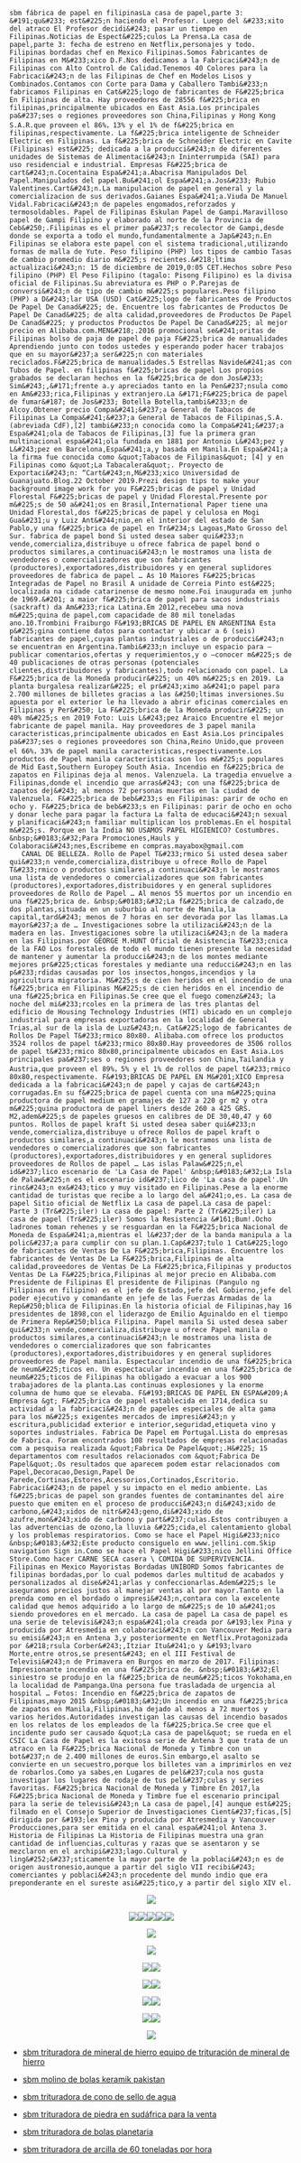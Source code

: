 
```
sbm fábrica de papel en filipinasLa casa de papel,parte 3: &#191;qu&#233; est&#225;n haciendo el Profesor. Luego del &#233;xito del atraco El Profesor decidi&#243; pasar un tiempo en Filipinas.Noticias de Espect&#225;culos La Prensa.La casa de papel,parte 3: fecha de estreno en Netflix,personajes y todo. Filipinas bordadas chef en Mexico Filipinas.Somos Fabricantes de Filipinas en M&#233;xico D.F.Nos dedicamos a la Fabricaci&#243;n de Filipinas con Alto Control de Calidad.Tenemos 40 Colores para la Fabricaci&#243;n de las Filipinas de Chef en Modelos Lisos y Combinados.Contamos con Corte para Dama y Caballero Tambi&#233;n fabricamos Filipinas en Cat&#225;logo de fabricantes de F&#225;brica En Filipinas de alta. Hay proveedores de 28556 f&#225;brica en filipinas,principalmente ubicados en East Asia.Los principales pa&#237;ses o regiones proveedores son China,Filipinas y Hong Kong S.A.R.que proveen el 86%，13% y el 1% de f&#225;brica en filipinas,respectivamente. La f&#225;brica inteligente de Schneider Electric en Filipinas. La f&#225;brica de Schneider Electric en Cavite (Filipinas) est&#225; dedicada a la producci&#243;n de diferentes unidades de Sistemas de Alimentaci&#243;n Ininterrumpida (SAI) para uso residencial e industrial. Empresas F&#225;brica de cart&#243;n.Cocentaina Espa&#241;a.Abacrisa Manipulados Del Papel.Manipulados del papel.Bu&#241;ol Espa&#241;a.Jos&#233; Rubio Valentines.Cart&#243;n.La manipulacion de papel en general y la comercializacion de sus derivados.Gaianes Espa&#241;a.Viuda De Manuel Vidal.Fabricaci&#243;n de papeles engomados,reforzados y termosoldables. Papel de Filipinas Eskulan Papel de Gampi.Maravilloso papel de Gampi Filipino y elaborado al norte de la Provincia de Ceb&#250;.Filipinas es el primer pa&#237;s recolector de Gampi,desde donde se exporta a todo el mundo,fundamentalmente a Jap&#243;n.En Filipinas se elabora este papel con el sistema tradicional,utilizando formas de malla de Yute. Peso filipino (PHP) los tipos de cambio Tasas de cambio promedio diario m&#225;s recientes.&#218;ltima actualizaci&#243;n: 15 de diciembre de 2019,0:05 CET.Hechos sobre Peso filipino (PHP) El Peso Filipino (tagalo: Pisong Filipino) es la divisa oficial de Filipinas.Su abreviatura es PHP o P.Parejas de conversi&#243;n de tipo de cambio m&#225;s populares.Peso filipino (PHP) a D&#243;lar USA (USD) Cat&#225;logo de fabricantes de Productos De Papel De Canad&#225; de. Encuentre los fabricantes de Productos De Papel De Canad&#225; de alta calidad,proveedores de Productos De Papel De Canad&#225; y productos Productos De Papel De Canad&#225; al mejor precio en Alibaba.com.MEN&#218;.2016 promocional se&#241;oritas de Filipinas bolso de paja de papel de paja F&#225;brica de manualidades Aprendiendo junto con todos ustedes y esperando poder hacer trabajos que en su mayor&#237;a ser&#225;n con materiales reciclados.F&#225;brica de manualidades.5 Estrellas Navide&#241;as con Tubos de Papel. en filipinas f&#225;bricas de papel Los propios grabados se declaran hechos en la f&#225;brica de don Jos&#233; Sim&#243;,&#171;frente a.y apreciados tanto en la Pen&#237;nsula como en Am&#233;rica,Filipinas y extranjero.La &#171;F&#225;brica de papel de fumar&#187; de Jos&#233; Botella Botella,tambi&#233;n de Alcoy.Obtener precio Compa&#241;&#237;a General de Tabacos de Filipinas La Compa&#241;&#237;a General de Tabacos de Filipinas,S.A.(abreviada CdF),[2] tambi&#233;n conocida como la Compa&#241;&#237;a Espa&#241;ola de Tabacos de Filipinas,[3] fue la primera gran multinacional espa&#241;ola fundada en 1881 por Antonio L&#243;pez y L&#243;pez en Barcelona,Espa&#241;a,y basada en Manila.En Espa&#241;a la firma fue conocida como &quot;Tabacos de Filipinas&quot; [4] y en Filipinas como &quot;La Tabacalera&quot;. Proyecto de Exportaci&#243;n: “Cart&#243;n,M&#233;xico Universidad de Guanajuato.Blog.22 October 2019.Prezi design tips to make your background image work for you F&#225;bricas de papel y Unidad Florestal F&#225;bricas de papel y Unidad Florestal.Presente por m&#225;s de 50 a&#241;os en Brasil,International Paper tiene una Unidad Florestal,dos f&#225;bricas de papel y celulosa en Mogi Gua&#231;u y Luiz Ant&#244;nio,en el interior del estado de San Pablo,y una f&#225;brica de papel en Tr&#234;s Lagoas,Mato Grosso del Sur. fabrica de papel bond Si usted desea saber qui&#233;n vende,comercializa,distribuye u ofrece fabrica de papel bond o productos similares,a continuaci&#243;n le mostramos una lista de vendedores o comercializadores que son fabricantes (productores),exportadores,distribuidores y en general suplidores proveedores de fabrica de papel … As 10 Maiores F&#225;bricas Integradas de Papel no Brasil A unidade de Correia Pinto est&#225; localizada na cidade catarinense de mesmo nome.Foi inaugurada em junho de 1969.&#201; a maior f&#225;brica de papel para sacos industriais (sackraft) da Am&#233;rica Latina.Em 2012,recebeu uma nova m&#225;quina de papel,com capacidade de 80 mil toneladas ano.10.Trombini Fraiburgo F&#193;BRICAS DE PAPEL EN ARGENTINA Esta p&#225;gina contiene datos para contactar y ubicar a 6 (seis) fabricantes de papel,cuyas plantas industriales o de producci&#243;n se encuentran en Argentina.Tambi&#233;n incluye un espacio para —publicar comentarios,ofertas y requerimientos,y o —conocer m&#225;s de 40 publicaciones de otras personas (potenciales clientes,distribuidores y fabricantes),todo relacionado con papel. La F&#225;brica de la Moneda producir&#225; un 40% m&#225;s en 2019. La planta burgalesa realizar&#225; el pr&#243;ximo a&#241;o papel para 2.700 millones de billetes gracias a las &#250;ltimas inversiones.Su apuesta por el exterior le ha llevado a abrir oficinas comerciales en Filipinas y Per&#250; La F&#225;brica de la Moneda producir&#225; un 40% m&#225;s en 2019 Foto: Luis L&#243;pez Araico Encuentre el mejor fabricante de papel manila. Hay proveedores de 3 papel manila caracteristicas,principalmente ubicados en East Asia.Los principales pa&#237;ses o regiones proveedores son China,Reino Unido,que proveen el 66%，33% de papel manila caracteristicas,respectivamente.Los productos de Papel manila caracteristicas son los m&#225;s populares de Mid East,Southern Europey South Asia. Incendio en f&#225;brica de zapatos en Filipinas deja al menos. Valenzuela. La tragedia envuelve a Filipinas,donde el incendio que arras&#243; con una f&#225;brica de zapatos dej&#243; al menos 72 personas muertas en la ciudad de Valenzuela. F&#225;brica de beb&#233;s en Filipinas: parir de ocho en ocho y. F&#225;brica de beb&#233;s en Filipinas: parir de ocho en ocho y donar leche para pagar la factura La falta de educaci&#243;n sexual y planificaci&#243;n familiar multiplican los problemas.En el hospital m&#225;s. Porque en la India NO USAMOS PAPEL HIGIENICO? Costumbres. &nbsp;&#0183;&#32;Para Promociones,Hauls y Colaboraci&#243;nes,Escribeme en compras.mayabox@gmail.com ️ ️ ️ ️ ️ ️ ️ ️ ️ ️ ️ ️ ️ ️ ️ CANAL DE BELLEZA. Rollo de Papel T&#233;rmico Si usted desea saber qui&#233;n vende,comercializa,distribuye u ofrece Rollo de Papel T&#233;rmico o productos similares,a continuaci&#243;n le mostramos una lista de vendedores o comercializadores que son fabricantes (productores),exportadores,distribuidores y en general suplidores proveedores de Rollo de Papel … Al menos 55 muertos por un incendio en una f&#225;brica de. &nbsp;&#0183;&#32;La f&#225;brica de calzado,de dos plantas,situada en un suburbio al norte de Manila,la capital,tard&#243; menos de 7 horas en ser devorada por las llamas.La mayor&#237;a de … Investigaciones sobre la utilizaci&#243;n de la madera en las. Investigaciones sobre la utilizaci&#243;n de la madera en las Filipinas.por GEORGE M.HUNT Oficial de Asistencia T&#233;cnica de la FAO Los forestales de todo el mundo tienen presente la necesidad de mantener y aumentar la producci&#243;n de los montes mediante mejores pr&#225;cticas forestales y mediante una reducci&#243;n en las p&#233;rdidas causadas por los insectos,hongos,incendios y la agricultura migratoria. M&#225;s de cien heridos en el incendio de una f&#225;brica en Filipinas M&#225;s de cien heridos en el incendio de una f&#225;brica en Filipinas.Se cree que el fuego comenz&#243; la noche del mi&#233;rcoles en la primera de las tres plantas del edificio de Housing Technology Industries (HTI) ubicado en un complejo industrial para empresas exportadoras en la localidad de General Trias,al sur de la isla de Luz&#243;n. Cat&#225;logo de fabricantes de Rollos De Papel T&#233;rmico 80x80. Alibaba.com ofrece los productos 3524 rollos de papel t&#233;rmico 80x80.Hay proveedores de 3506 rollos de papel t&#233;rmico 80x80,principalmente ubicados en East Asia.Los principales pa&#237;ses o regiones proveedores son China,Tailandia y Austria,que proveen el 89%，5% y el 1% de rollos de papel t&#233;rmico 80x80,respectivamente. F&#193;BRICAS DE PAPEL EN M&#201;XICO Empresa dedicada a la fabricaci&#243;n de papel y cajas de cart&#243;n corrugadas.En su f&#225;brica de papel cuenta con una m&#225;quina productora de papel medium en gramajes de 127 a 220 gr m2 y otra m&#225;quina productora de papel liners desde 260 a 425 GRS. M2,adem&#225;s de papeles gruesos en calibres de DE 30,40,47 y 60 puntos. Rollos de papel kraft Si usted desea saber qui&#233;n vende,comercializa,distribuye u ofrece Rollos de papel kraft o productos similares,a continuaci&#243;n le mostramos una lista de vendedores o comercializadores que son fabricantes (productores),exportadores,distribuidores y en general suplidores proveedores de Rollos de papel … Las islas Palaw&#225;n,el id&#237;lico escenario de 'La Casa de Papel' &nbsp;&#0183;&#32;La Isla de Palaw&#225;n es el escenario id&#237;lico de 'La casa de papel'.Un rinc&#243;n ex&#243;tico y muy visitado en Filipinas.Pese a la enorme cantidad de turistas que recibe a lo largo del a&#241;o,es. La casa de papel Sitio oficial de Netflix La casa de papel.La casa de papel: Parte 3 (Tr&#225;iler) La casa de papel: Parte 2 (Tr&#225;iler) La casa de papel (Tr&#225;iler) Somos la Resistencia &#161;Bum!.Ocho ladrones toman rehenes y se resguardan en la F&#225;brica Nacional de Moneda de Espa&#241;a,mientras el l&#237;der de la banda manipula a la polic&#237;a para cumplir con su plan.1.Cap&#237;tulo 1 Cat&#225;logo de fabricantes de Ventas De La F&#225;brica,Filipinas. Encuentre los fabricantes de Ventas De La F&#225;brica,Filipinas de alta calidad,proveedores de Ventas De La F&#225;brica,Filipinas y productos Ventas De La F&#225;brica,Filipinas al mejor precio en Alibaba.com Presidente de Filipinas El presidente de Filipinas (Pangulo ng Pilipinas en filipino) es el jefe de Estado,jefe del Gobierno,jefe del poder ejecutivo y comandante en jefe de las Fuerzas Armadas de la Rep&#250;blica de Filipinas.En la historia oficial de Filipinas,hay 16 presidentes de 1898,con el liderazgo de Emilio Aguinaldo en el tiempo de Primera Rep&#250;blica Filipina. Papel manila Si usted desea saber qui&#233;n vende,comercializa,distribuye u ofrece Papel manila o productos similares,a continuaci&#243;n le mostramos una lista de vendedores o comercializadores que son fabricantes (productores),exportadores,distribuidores y en general suplidores proveedores de Papel manila. Espectacular incendio de una f&#225;brica de neum&#225;ticos en. Un espectacular incendio en una f&#225;brica de neum&#225;ticos de Filipinas ha obligado a evacuar a los 900 trabajadores de la planta.Las continuas explosiones y la enorme columna de humo que se elevaba. F&#193;BRICAS DE PAPEL EN ESPA&#209;A Empresa &gt; F&#225;brica de papel establecida en 1714,dedica su actividad a la fabricaci&#243;n de papeles especiales de alta gama para los m&#225;s exigentes mercados de impresi&#243;n y escritura,publicidad exterior e interior,seguridad,etiqueta vino y soportes industriales. Fabrica De Papel em Portugal.Lista do empresas de Fabrica. Foram encontrados 108 resultados de empresas relacionadas com a pesquisa realizada &quot;Fabrica De Papel&quot;.H&#225; 15 departamentos com resultados relacionados com &quot;Fabrica De Papel&quot;.Os resultados que aparecem podem estar relacionados com Papel,Decoracao,Design,Papel De Parede,Cortinas,Estores,Acessorios,Cortinados,Escritorio. Fabricaci&#243;n de papel y su impacto en el medio ambiente. Las f&#225;bricas de papel son grandes fuentes de contaminantes del aire puesto que emiten en el proceso de producci&#243;n di&#243;xido de carbono,&#243;xidos de nitr&#243;geno,di&#243;xido de azufre,mon&#243;xido de carbono y part&#237;culas.Estos contribuyen a las advertencias de ozono,la lluvia &#225;cida,el calentamiento global y los problemas respiratorios. Como se hace el Papel Higi&#233;nico &nbsp;&#0183;&#32;Este producto consiguelo en www.jellini.com.Skip navigation Sign in.Como se hace el Papel Higi&#233;nico Jellini Office Store.Como hacer CARNE SECA casera \ COMIDA DE SUPERVIVENCIA. Filipinas en Mexico Mayoristas Bordadas UNIBORD Somos fabricantes de filipinas bordadas,por lo cual podemos darles multitud de acabados y personalizados al dise&#241;arlas y confeccionarlas.Adem&#225;s le aseguramos precios justos al manejar ventas al por mayor.Tanto en la prenda como en el bordado o impresi&#243;n,contara con la excelente calidad que hemos adquirido a lo largo de m&#225;s de 10 a&#241;os siendo provedores en el mercado. La casa de papel La casa de papel es una serie de televisi&#243;n espa&#241;ola creada por &#193;lex Pina y producida por Atresmedia en colaboraci&#243;n con Vancouver Media para su emisi&#243;n en Antena 3,y posteriormente en Netflix.Protagonizada por &#218;rsula Corber&#243;,Itziar Itu&#241;o y &#193;lvaro Morte,entre otros,se present&#243; en el III Festival de Televisi&#243;n de Primavera en Burgos en marzo de 2017. Filipinas: Impresionante incendio en una f&#225;brica de. &nbsp;&#0183;&#32;El siniestro se produjo en la f&#225;brica de neum&#225;ticos Yokohama,en la localidad de Pampanga.Una persona fue trasladada de urgencia al hospital … Fotos: Incendio en f&#225;brica de zapatos de Filipinas,mayo 2015 &nbsp;&#0183;&#32;Un incendio en una f&#225;brica de zapatos en Manila,Filipinas,ha dejado al menos a 72 muertos y varios heridos.Autoridades investigan las causas del incendio basados en los relatos de los empleados de la f&#225;brica.Se cree que el incidente pudo ser causado &quot;La casa de papel&quot; se rueda en el CSIC La Casa de Papel es la exitosa serie de Antena 3 que trata de un atraco en la F&#225;brica Nacional de Moneda y Timbre con un bot&#237;n de 2.400 millones de euros.Sin embargo,el asalto se convierte en un secuestro,porque los billetes van a imprimirlos en vez de robarlos.Como ya sabes,en Lugares de pel&#237;cula nos gusta investigar los lugares de rodaje de tus pel&#237;culas y series favoritas. F&#225;brica Nacional de Moneda y Timbre En 2017,la F&#225;brica Nacional de Moneda y Timbre fue el escenario principal para la serie de televisi&#243;n La casa de papel,[4] aunque est&#225; filmado en el Consejo Superior de Investigaciones Cient&#237;ficas,[5] dirigida por &#193;lex Pina y producida por Atresmedia y Vancouver Producciones,para ser emitida en el canal espa&#241;ol Antena 3. Historia de Filipinas La Historia de Filipinas muestra una gran cantidad de influencias,culturas y razas que se asentaron y se mezclaron en el archipi&#233;lago.Cultural y ling&#252;&#237;sticamente la mayor parte de la poblaci&#243;n es de origen austronesio,aunque a partir del siglo VII recibi&#243; comerciantes y poblaci&#243;n procedente del mundo indio que era preponderante en el sureste asi&#225;tico,y a partir del siglo XIV el. 
```

<div align="center">

<a href="https://es-crusher.shibang-china.com/github&k=sbm+f%C3%A1brica+de+papel+en+filipinas"><img src="https://static.shibang-china.com/es/crusher/logo.jpg"></a>

<a href="https://es-crusher.shibang-china.com/github&k=sbm+f%C3%A1brica+de+papel+en+filipinas"><img src="https://static.shibang-china.com/es/crusher/index.jpg"></a><a href="https://es-crusher.shibang-china.com/material.htmlgithub&k=sbm+f%C3%A1brica+de+papel+en+filipinas"><img src="https://static.shibang-china.com/es/crusher/material.jpg"></a><a href="https://es-crusher.shibang-china.com/application.htmlgithub&k=sbm+f%C3%A1brica+de+papel+en+filipinas"><img src="https://static.shibang-china.com/es/crusher/application.jpg"></a><a href="https://es-crusher.shibang-china.com/aboutus.htmlgithub&k=sbm+f%C3%A1brica+de+papel+en+filipinas"><img src="https://static.shibang-china.com/es/crusher/aboutus.jpg"></a><a href="https://es-crusher.shibang-china.com/contact.htmlgithub&k=sbm+f%C3%A1brica+de+papel+en+filipinas"><img src="https://static.shibang-china.com/es/crusher/contact.jpg"></a>

<a href="https://es-crusher.shibang-china.com/github&k=sbm+f%C3%A1brica+de+papel+en+filipinas"><img src="https://static.shibang-china.com/es/crusher/banner.jpg"></a>

<a href="https://swt.shibang-china.com/github&k=sbm+f%C3%A1brica+de+papel+en+filipinas"><img src="https://static.shibang-china.com/es/crusher/text.jpg"></a>

<a href="https://swt.shibang-china.com/github&k=sbm+f%C3%A1brica+de+papel+en+filipinas"><img src="https://static.shibang-china.com/es/crusher/chat.jpg"></a><a href="https://es-crusher.shibang-china.com/contact.htmlgithub&k=sbm+f%C3%A1brica+de+papel+en+filipinas"><img src="https://static.shibang-china.com/es/crusher/message.jpg"></a>

<a href="https://es-crusher.shibang-china.com/products/pe.htmlgithub&k=sbm+f%C3%A1brica+de+papel+en+filipinas"><img src="https://static.shibang-china.com/es/crusher/pe.jpg"></a><a href="https://es-crusher.shibang-china.com/products/pf.htmlgithub&k=sbm+f%C3%A1brica+de+papel+en+filipinas"><img src="https://static.shibang-china.com/es/crusher/pf.jpg"></a>

<a href="https://es-crusher.shibang-china.com/products/hpt.htmlgithub&k=sbm+f%C3%A1brica+de+papel+en+filipinas"><img src="https://static.shibang-china.com/es/crusher/hpt.jpg"></a><a href="https://es-crusher.shibang-china.com/products/vsi.htmlgithub&k=sbm+f%C3%A1brica+de+papel+en+filipinas"><img src="https://static.shibang-china.com/es/crusher/vsi.jpg"></a>

<a href="https://es-crusher.shibang-china.com/products/klv.htmlgithub&k=sbm+f%C3%A1brica+de+papel+en+filipinas"><img src="https://static.shibang-china.com/es/crusher/klv.jpg"></a><a href="https://es-crusher.shibang-china.com/products/portable.htmlgithub&k=sbm+f%C3%A1brica+de+papel+en+filipinas"><img src="https://static.shibang-china.com/es/crusher/portable.jpg"></a>

<a href="https://swt.shibang-china.com/github&k=sbm+f%C3%A1brica+de+papel+en+filipinas"><img src="https://static.shibang-china.com/es/crusher/case.jpg"></a>

</div>


* [sbm trituradora de mineral de hierro equipo de trituración de mineral de hierro](sbm%20trituradora%20de%20mineral%20de%20hierro%20equipo%20de%20trituraci%C3%B3n%20de%20mineral%20de%20hierro.md)

* [sbm molino de bolas keramik pakistan](sbm%20molino%20de%20bolas%20keramik%20pakistan.md)

* [sbm trituradora de cono de sello de agua](sbm%20trituradora%20de%20cono%20de%20sello%20de%20agua.md)

* [sbm trituradora de piedra en sudáfrica para la venta](sbm%20trituradora%20de%20piedra%20en%20sud%C3%A1frica%20para%20la%20venta.md)

* [sbm trituradora de bolas planetaria](sbm%20trituradora%20de%20bolas%20planetaria.md)

* [sbm trituradora de arcilla de 60 toneladas por hora](sbm%20trituradora%20de%20arcilla%20de%2060%20toneladas%20por%20hora.md)